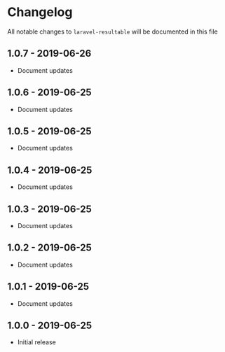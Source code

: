 # Changelog

All notable changes to `laravel-resultable` will be documented in this file

## 1.0.7 - 2019-06-26

- Document updates

## 1.0.6 - 2019-06-25

- Document updates

## 1.0.5 - 2019-06-25

- Document updates

## 1.0.4 - 2019-06-25

- Document updates

## 1.0.3 - 2019-06-25

- Document updates

## 1.0.2 - 2019-06-25

- Document updates

## 1.0.1 - 2019-06-25

- Document updates

## 1.0.0 - 2019-06-25

- Initial release

